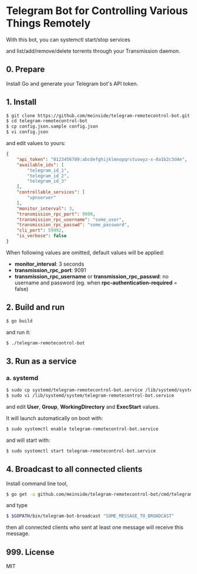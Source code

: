 # Telegram Bot for Controlling Various Things Remotely

With this bot, you can systemctl start/stop services

and list/add/remove/delete torrents through your Transmission daemon.

## 0. Prepare

Install Go and generate your Telegram bot's API token.

## 1. Install

```bash
$ git clone https://github.com/meinside/telegram-remotecontrol-bot.git
$ cd telegram-remotecontrol-bot
$ cp config.json.sample config.json
$ vi config.json
```

and edit values to yours:

```json
{
	"api_token": "0123456789:abcdefghijklmnopqrstuvwyz-x-0a1b2c3d4e",
	"available_ids": [
		"telegram_id_1",
		"telegram_id_2",
		"telegram_id_3"
	],
	"controllable_services": [
		"vpnserver"
	],
	"monitor_interval": 3,
	"transmission_rpc_port": 9999,
	"transmission_rpc_username": "some_user",
	"transmission_rpc_passwd": "some_password",
	"cli_port": 59992,
	"is_verbose": false
}
```

When following values are omitted, default values will be applied:

* **monitor_interval**: 3 seconds
* **transmission_rpc_port**: 9091
* **transmission_rpc_username** or **transmission_rpc_passwd**: no username and password (eg. when **rpc-authentication-required** = false)

## 2. Build and run

```bash
$ go build
```

and run it:

```bash
$ ./telegram-remotecontrol-bot
```

## 3. Run as a service

### a. systemd

```bash
$ sudo cp systemd/telegram-remotecontrol-bot.service /lib/systemd/system/
$ sudo vi /lib/systemd/system/telegram-remotecontrol-bot.service
```

and edit **User**, **Group**, **WorkingDirectory** and **ExecStart** values.

It will launch automatically on boot with:

```bash
$ sudo systemctl enable telegram-remotecontrol-bot.service
```

and will start with:

```bash
$ sudo systemctl start telegram-remotecontrol-bot.service
```

## 4. Broadcast to all connected clients

Install command line tool,

```bash
$ go get -u github.com/meinside/telegram-remotecontrol-bot/cmd/telegram-bot-broadcast
```

and type

```bash
$ $GOPATH/bin/telegram-bot-broadcast "SOME_MESSAGE_TO_BROADCAST"
```

then all connected clients who sent at least one message will receive this message.

## 999. License

MIT

